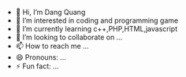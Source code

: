 - 👋 Hi, I’m Dang Quang
- 👀 I’m interested in coding and programming game
- 🌱 I’m currently learning c++,PHP,HTML,javascript
- 💞️ I’m looking to collaborate on ...
- 📫 How to reach me ...
- 😄 Pronouns: ...
- ⚡ Fun fact: ...

<!---
DangQuang0110/DangQuang0110 is a ✨ special ✨ repository because its `README.md` (this file) appears on your GitHub profile.
You can click the Preview link to take a look at your changes.
--->
